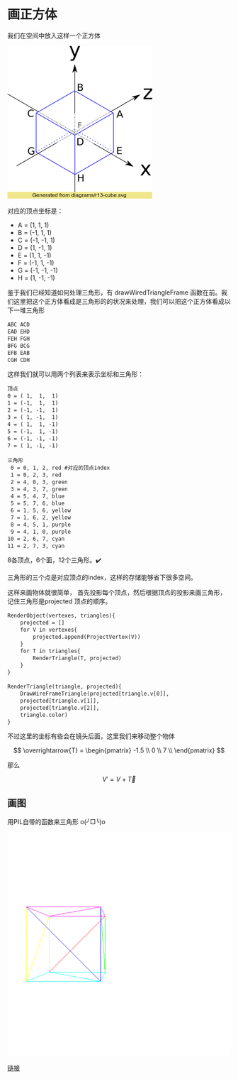 # 画正方体


我们在空间中放入这样一个正方体

![](images/r13-cube.png)


对应的顶点坐标是：

- A = (1, 1, 1)
- B = (-1, 1, 1)
- C = (-1, -1, 1)
- D = (1, -1, 1)
- E = (1, 1, -1)
- F = (-1, 1, -1)
- G = (-1, -1, -1)
- H = (1, -1, -1)
 
鉴于我们已经知道如何处理三角形，有 drawWiredTriangleFrame 函数在前。我们这里把这个正方体看成是三角形的的状况来处理，我们可以把这个正方体看成以下一堆三角形

```
ABC ACD
EAD EHD
FEH FGH
BFG BCG
EFB EAB
CGH CDH
```

这样我们就可以用两个列表来表示坐标和三角形：

```
顶点
0 = ( 1,  1,  1)
1 = (-1,  1,  1)
2 = (-1, -1,  1)
3 = ( 1, -1,  1)
4 = ( 1,  1, -1)
5 = (-1,  1, -1)
6 = (-1, -1, -1)
7 = ( 1, -1, -1)

三角形
 0 = 0, 1, 2, red #对应的顶点index
 1 = 0, 2, 3, red
 2 = 4, 0, 3, green
 3 = 4, 3, 7, green
 4 = 5, 4, 7, blue
 5 = 5, 7, 6, blue
 6 = 1, 5, 6, yellow
 7 = 1, 6, 2, yellow
 8 = 4, 5, 1, purple
 9 = 4, 1, 0, purple
10 = 2, 6, 7, cyan
11 = 2, 7, 3, cyan
```

8各顶点，6个面，12个三角形。✔️

三角形的三个点是对应顶点的index，这样的存储能够省下很多空间。


这样来画物体就很简单， 首先投影每个顶点，然后根据顶点的投影来画三角形，记住三角形是projected 顶点的顺序。


```
RenderObject(vertexes, triangles){
	projected = []
	for V in vertexes{
		projected.append(ProjectVertex(V))
	}
	for T in triangles{
		RenderTriangle(T, projected)
	}
}

RenderTriangle(triangle, projected){
	DrawWireFrameTriangle(projected[triangle.v[0]],
	projected[triangle.v[1]],
	projected[triangle.v[2]],
	triangle.color)
}
```

不过这里的坐标有些会在镜头后面，这里我们来移动整个物体

$$
 \overrightarrow{T} = \begin{pmatrix}
  -1.5  \\
  0 \\
  7 \\ 
 \end{pmatrix}
$$


那么

$$
V' = V + \overrightarrow{T} 
$$


## 画图

用PIL自带的函数来三角形 o(╯□╰)o


![](images/raster05.png)


[链接](code/raster05.py)


